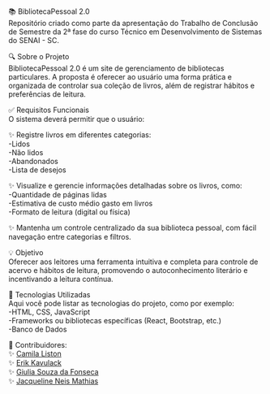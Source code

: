 📚 BibliotecaPessoal 2.0<br>
Repositório criado como parte da apresentação do Trabalho de Conclusão de Semestre da 2ª fase do curso Técnico em Desenvolvimento de Sistemas do SENAI - SC.

🔍 Sobre o Projeto<br>
BibliotecaPessoal 2.0 é um site de gerenciamento de bibliotecas particulares. A proposta é oferecer ao usuário uma forma prática e organizada de controlar sua coleção de livros, além de registrar hábitos e preferências de leitura.

✅ Requisitos Funcionais<br>
O sistema deverá permitir que o usuário:<br>

✨ Registre livros em diferentes categorias:<br>
-Lidos <br>
-Não lidos<br>
-Abandonados<br>
-Lista de desejos<br>

✨ Visualize e gerencie informações detalhadas sobre os livros, como:<br>
-Quantidade de páginas lidas<br>
-Estimativa de custo médio gasto em livros<br>
-Formato de leitura (digital ou física)<br>

✨ Mantenha um controle centralizado da sua biblioteca pessoal, com fácil navegação entre categorias e filtros.<br>

💡 Objetivo<br>
Oferecer aos leitores uma ferramenta intuitiva e completa para controle de acervo e hábitos de leitura, promovendo o autoconhecimento literário e incentivando a leitura contínua.<br>

🚀 Tecnologias Utilizadas<br>
Aqui você pode listar as tecnologias do projeto, como por exemplo:<br>
-HTML, CSS, JavaScript<br>
-Frameworks ou bibliotecas específicas (React, Bootstrap, etc.)<br>
-Banco de Dados <br>

👥 Contribuidores:<br>
✨ [Camila Liston](https://github.com/CAMILALISTON)  <br>
✨ [Erik Kavulack](https://github.com/erikkavulack)  <br>
✨ [Giulia Souza da Fonseca](https://github.com/GiuliaSouzaDaF)  <br>
✨ [Jacqueline Neis Mathias](https://github.com/jacquelinemathias)  <br>
